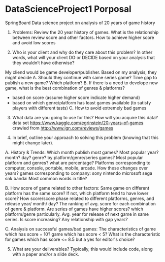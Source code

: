 # DataScienceProject1 Porposal
SpringBoard Data science project on analysis of 20 years of game history


1. Problems: Review the 20 year history of games.
What is the relationship between review score and other factors. 
How to achieve higher score and avoid low scores   

2. Who is your client and why do they care about this problem? 
In other words, what will your client DO or DECIDE based on your analysis that they wouldn’t have otherwise?

My cliend would be game developer/publisher. 
Based on my analysis, they might decide 
A. Should they continue with same series game? Time gap to publish a new game? Which platform?
B. If there is a need to develope new game, what is the best combination of genres & platforms? 
   - based on score (assume higher score indicate higher demand)
   - based on which genre/platform has least games available (to satisfy players with different tasts)
C. How to avoid extremely bad games

3. What data are you going to use for this? How will you acquire this data?
data set https://www.kaggle.com/egrinstein/20-years-of-games
crawled from http://www.ign.com/reviews/games

4. In brief, outline your approach to solving this problem (knowing that this might change later).

A. History & Trends: 
Which month publish most games? 
Most popular year? month? day? genre? by platform/genre/series games?
Most popular platform and genres?  what are percentage?
Platforms corresponding to computer, console, portable, mobile, arcade. How these changes over years?
games corresponding to company: sony nintendo microsoft sega snk bandai 
Most common words in title?


B. How score of game related to other factors:
Same game on different platform has the same score? If not, which platform tend to have lower score?
How score/score phase related to different platforms, genres, and release year/ month/ day? 
The ranking of avg. score for each combination of genre & platform.
Are series of games have higher scores? which platform/genre particularly. 
Avg. year for release of next game in same series. Is score increasing? Any relationship with gap years? 

C. Analysis on successful games/bad games: 
The characteristics of game which has score = 10? game which has score < 5?
What is the characteristic for games which has score <= 8.5 but a yes for editor's choice? 
   
5. What are your deliverables? Typically, this would include code, along with a paper and/or a slide deck.   
